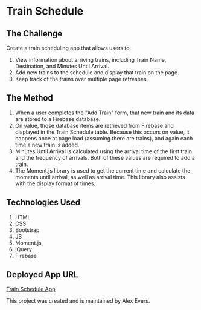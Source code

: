 # Train Schedule

## The Challenge
Create a train scheduling app that allows users to:
1. View information about arriving trains, including Train Name, Destination, and Minutes Until Arrival.
2. Add new trains to the schedule and display that train on the page.
3. Keep track of the trains over multiple page refreshes.

## The Method
1. When a user completes the "Add Train" form, that new train and its data are stored to a Firebase database.
2. On value, those database items are retrieved from Firebase and displayed in the Train Schedule table. 
    Because this occurs on value, it happens once at page load (assuming there are trains), and again each time
    a new train is added.
3. Minutes Until Arrival is calculated using the arrival time of the first train and the frequency of arrivals. Both of 
    these values are required to add a train.
4. The Moment.js library is used to get the current time and calculate the moments until arrival, as well as arrival time.
    This library also assists with the display format of times.

## Technologies Used
1. HTML
2. CSS
3. Bootstrap
4. JS
5. Moment.js
6. jQuery
7. Firebase

## Deployed App URL
[Train Schedule App](https://aevers3.github.io/train-schedule/)

This project was created and is maintained by Alex Evers.